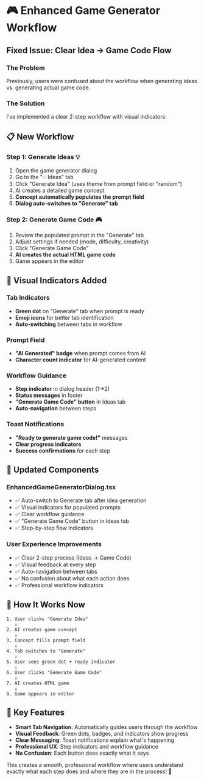 # 🎮 Enhanced Game Generator Workflow

## Fixed Issue: Clear Idea → Game Code Flow

### The Problem
Previously, users were confused about the workflow when generating ideas vs. generating actual game code.

### The Solution
I've implemented a clear 2-step workflow with visual indicators:

## 📋 **New Workflow**

### **Step 1: Generate Ideas** 💡
1. Open the game generator dialog
2. Go to the "💡 Ideas" tab
3. Click "Generate Idea" (uses theme from prompt field or "random")
4. AI creates a detailed game concept
5. **Concept automatically populates the prompt field**
6. **Dialog auto-switches to "Generate" tab**

### **Step 2: Generate Game Code** 🎮
1. Review the populated prompt in the "Generate" tab
2. Adjust settings if needed (mode, difficulty, creativity)
3. Click "Generate Game Code"
4. **AI creates the actual HTML game code**
5. Game appears in the editor

## 🎯 **Visual Indicators Added**

### **Tab Indicators**
- **Green dot** on "Generate" tab when prompt is ready
- **Emoji icons** for better tab identification
- **Auto-switching** between tabs in workflow

### **Prompt Field**
- **"AI Generated" badge** when prompt comes from AI
- **Character count indicator** for AI-generated content

### **Workflow Guidance**
- **Step indicator** in dialog header (1→2)
- **Status messages** in footer
- **"Generate Game Code" button** in Ideas tab
- **Auto-navigation** between steps

### **Toast Notifications**
- **"Ready to generate game code!"** messages
- **Clear progress indicators**
- **Success confirmations** for each step

## 🔄 **Updated Components**

### **EnhancedGameGeneratorDialog.tsx**
- ✅ Auto-switch to Generate tab after idea generation
- ✅ Visual indicators for populated prompts
- ✅ Clear workflow guidance
- ✅ "Generate Game Code" button in Ideas tab
- ✅ Step-by-step flow indicators

### **User Experience Improvements**
- ✅ Clear 2-step process (Ideas → Game Code)
- ✅ Visual feedback at every step
- ✅ Auto-navigation between tabs
- ✅ No confusion about what each action does
- ✅ Professional workflow indicators

## 🎨 **How It Works Now**

```
1. User clicks "Generate Idea"
   ↓
2. AI creates game concept
   ↓
3. Concept fills prompt field
   ↓
4. Tab switches to "Generate"
   ↓
5. User sees green dot + ready indicator
   ↓
6. User clicks "Generate Game Code"
   ↓
7. AI creates HTML game
   ↓
8. Game appears in editor
```

## 🎯 **Key Features**

- **Smart Tab Navigation**: Automatically guides users through the workflow
- **Visual Feedback**: Green dots, badges, and indicators show progress
- **Clear Messaging**: Toast notifications explain what's happening
- **Professional UX**: Step indicators and workflow guidance
- **No Confusion**: Each button does exactly what it says

This creates a smooth, professional workflow where users understand exactly what each step does and where they are in the process! 🚀
